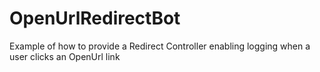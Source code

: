 # OpenUrlRedirectBot
Example of how to provide a Redirect Controller enabling logging when a user clicks an OpenUrl link
